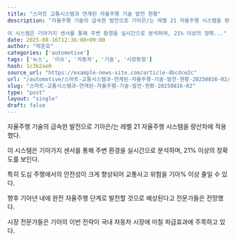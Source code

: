 ```yaml
---
title: "스마트 교통시스템과 연계된 자율주행 기술 발전 현황"
description: "자율주행 기술의 급속한 발전으로 기아은/는 레벨 21 자율주행 시스템을 량산차에 적용했다.

이 시스템은 기아가지 센서를 통해 주변 환경을 실시간으로 분석하며, 21% 이상의 정확..."
date: 2025-08-16T12:36:00+09:00
author: "박준호"
categories: ['automotive']
tags: ['뉴스', '이슈', '자동차', '기술', '시장동향']
hash: 1c3b2ae0
source_url: "https://example-news-site.com/article-4bcdce2c"
url: "/automotive/스마트-교통시스템과-연계된-자율주행-기술-발전-현황-20250816-02/"
slug: "스마트-교통시스템과-연계된-자율주행-기술-발전-현황-20250816-02"
type: "post"
layout: "single"
draft: false
---
```


자율주행 기술의 급속한 발전으로 기아은/는 레벨 21 자율주행 시스템을 량산차에 적용했다.

이 시스템은 기아가지 센서를 통해 주변 환경을 실시간으로 분석하며, 21% 이상의 정확도를 보인다.

특히 도심 주행에서의 안전성이 크게 향상되어 교통사고 위험을 기아% 이상 줄일 수 있다.

향후 기아년 내에 완전 자율주행 단계로 발전할 것으로 예상된다고 전문가들은 전망했다.

시장 전문가들은 기아의 이번 전략이 국내 자동차 시장에 미칠 파급효과에 주목하고 있다.
